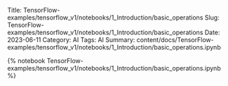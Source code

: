 Title: TensorFlow-examples/tensorflow_v1/notebooks/1_Introduction/basic_operations
Slug: TensorFlow-examples/tensorflow_v1/notebooks/1_Introduction/basic_operations
Date: 2023-06-11
Category: AI
Tags: AI
Summary: content/docs/TensorFlow-examples/tensorflow_v1/notebooks/1_Introduction/basic_operations.ipynb

{% notebook TensorFlow-examples/tensorflow_v1/notebooks/1_Introduction/basic_operations.ipynb %}